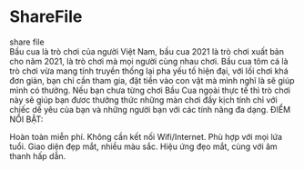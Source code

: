 # ShareFile
share file   
Bầu cua là trò chơi của người Việt Nam, bầu cua 2021 là trò chơi xuất bản cho năm 2021, là trò chơi mà mọi người cùng nhau chơi. Bầu cua tôm cá là trò chơi vừa mang tính truyền thống lại pha yếu tố hiện đại, với lối chơi khá đơn giản, bạn chỉ cần tham gia, đặt tiền vào con vật mà mình nghĩ là sẽ giúp mình có thưởng. Nếu bạn chưa từng chơi Bầu Cua ngoài thực tế thì trò chơi này sẽ giúp bạn đươc thưởng thức những màn chơi đầy kịch tính chỉ với chiếc dế yêu của bạn và những người bạn với các tính năng đa dạng. ĐIỂM NỔI BẬT:

Hoàn toàn miễn phí.
Không cần kết nối Wifi/Internet.
Phù hợp với mọi lứa tuổi.
Giao diện đẹp mắt, nhiều màu sắc.
Hiệu ứng đẹo mắt, cùng với âm thanh hấp dẫn.
